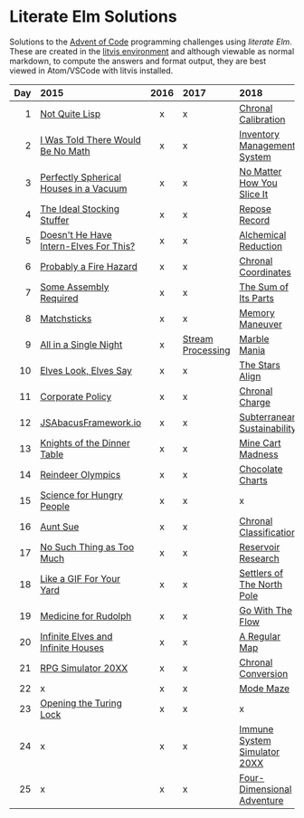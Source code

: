 # Literate Elm Solutions

Solutions to the [Advent of Code](http://adventofcode.com) programming challenges using _literate Elm_.
These are created in the [litvis environment](https://github.com/gicentre/litvis) and although viewable as normal markdown, to compute the answers and format output, they are best viewed in Atom/VSCode with litvis installed.

| Day | 2015                                                  | 2016 | 2017                             | 2018                                        |
| --: | :---------------------------------------------------- | :--: | :------------------------------- | :------------------------------------------ |
|   1 | [Not Quite Lisp](d01_2015.md)                         |  x   | x                                | [Chronal Calibration](d01_2018.md)          |
|   2 | [I Was Told There Would Be No Math](d02_2015.md)      |  x   | x                                | [Inventory Management System](d02_2018.md)  |
|   3 | [Perfectly Spherical Houses in a Vacuum](d03_2015.md) |  x   | x                                | [No Matter How You Slice It](d03_2018.md)   |
|   4 | [The Ideal Stocking Stuffer](d04_2015.md)             |  x   | x                                | [Repose Record](d04_2018.md)                |
|   5 | [Doesn't He Have Intern-Elves For This?](d05_2015.md) |  x   | x                                | [Alchemical Reduction](d05_2018.md)         |
|   6 | [Probably a Fire Hazard](d06_2015.md)                 |  x   | x                                | [Chronal Coordinates](d06_2018.md)          |
|   7 | [Some Assembly Required](d07_2015.md)                 |  x   | x                                | [The Sum of Its Parts](d07_2018.md)         |
|   8 | [Matchsticks](d08_2015.md)                            |  x   | x                                | [Memory Maneuver](d08_2018.md)              |
|   9 | [All in a Single Night](d09_2015.md)                  |  x   | [Stream Processing](d09_2017.md) | [Marble Mania](d09_2018.md)                 |
|  10 | [Elves Look, Elves Say](d10_2015.md)                  |  x   | x                                | [The Stars Align](d10_2018.md)              |
|  11 | [Corporate Policy](d11_2015.md)                       |  x   | x                                | [Chronal Charge](d11_2018.md)               |
|  12 | [JSAbacusFramework.io](d12_2015.md)                   |  x   | x                                | [Subterranean Sustainability](d12_2018.md)  |
|  13 | [Knights of the Dinner Table](d13_2015.md)            |  x   | x                                | [Mine Cart Madness](d13_2018.md)            |
|  14 | [Reindeer Olympics](d14_2015.md)                      |  x   | x                                | [Chocolate Charts](d14_2018.md)             |
|  15 | [Science for Hungry People](d15_2015.md)              |  x   | x                                | x                                           |
|  16 | [Aunt Sue](d16_2015.md)                               |  x   | x                                | [Chronal Classification](d16_2018.md)       |
|  17 | [No Such Thing as Too Much](d17_2015.md)              |  x   | x                                | [Reservoir Research](d17_2018.md)           |
|  18 | [Like a GIF For Your Yard](d18_2015.md)               |  x   | x                                | [Settlers of The North Pole](d18_2018.md)   |
|  19 | [Medicine for Rudolph](d19_2015.md)                   |  x   | x                                | [ Go With The Flow](d19_2018.md)            |
|  20 | [Infinite Elves and Infinite Houses](d20_2015.md)     |  x   | x                                | [ A Regular Map](d20_2018.md)               |
|  21 | [RPG Simulator 20XX](d21_2015.md)                     |  x   | x                                | [Chronal Conversion](d21_2018.md)           |
|  22 | x                                                     |  x   | x                                | [Mode Maze](d22_2018.md)                    |
|  23 | [Opening the Turing Lock](d23_2015.md)                |  x   | x                                | x                                           |
|  24 | x                                                     |  x   | x                                | [Immune System Simulator 20XX](d24_2018.md) |
|  25 | x                                                     |  x   | x                                | [Four-Dimensional Adventure](d25_2018.md)   |
